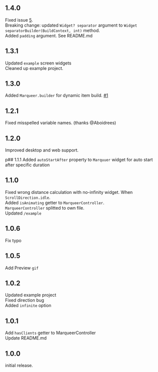 

## 1.4.0
Fixed issue [5](https://github.com/GeceGibi/marqueer/issues/5).\
Breaking change: updated `Widget? separator` argument to `Widget separatorBuilder(BuildContext, int)` method.\
Added `padding` argument. See README.md

## 1.3.1
Updated `example` screen widgets\
Cleaned up example project.

## 1.3.0
Added `Marqueer.builder` for dynamic item build. [#1](https://github.com/GeceGibi/marqueer/issues/1)

## 1.2.1
Fixed misspelled variable names. (thanks @Aboidrees)

## 1.2.0
Improved desktop and web support.

p## 1.1.1
Added `autoStartAfter` property to `Marquuer` widget for auto start after specific duration

## 1.1.0
Fixed wrong distance calculation with no-infinity widget. When `ScrollDirection.idle`.  
Added `isAnimating` getter to `MarqueerController`.  
`MarqueerController` splitted to own file.  
Updated `/example`

## 1.0.6
Fix typo

## 1.0.5
Add Preview `gif`

## 1.0.2
Updated example project  
Fixed direction bug  
Added `infinite` option  

## 1.0.1
Add `hasClients` getter to MarqueerController  
Update README.md  

## 1.0.0
initial release.